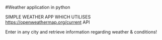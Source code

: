 #Weather application in python

SIMPLE WEATHER APP WHICH UTILISES https://openweathermap.org/current API

Enter in any city and retrieve information regarding weather & conditions!
